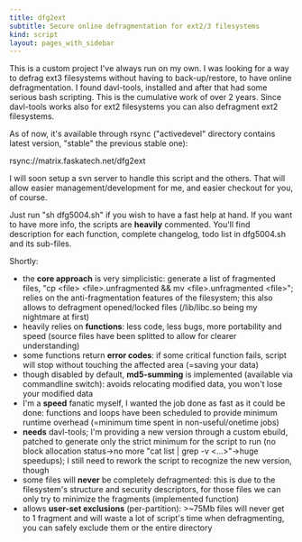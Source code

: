 ```yaml
---
title: dfg2ext
subtitle: Secure online defragmentation for ext2/3 filesystems
kind: script
layout: pages_with_sidebar
---
```

This is a custom project I\'ve always run on my own\. I was looking for a way to defrag ext3 filesystems without having to back\-up/restore, to have online defragmentation\. I found davl\-tools, installed and after that had some serious bash scripting\. This is the cumulative work of over 2 years\. Since davl\-tools works also for ext2 filesystems you can also defragment ext2 filesystems\.

As of now, it\'s available through rsync \(\"activedevel\" directory contains latest version, \"stable\" the previous stable one\)\:

rsync\://matrix\.faskatech\.net/dfg2ext

I will soon setup a svn server to handle this script and the others\. That will allow easier management/development for me, and easier checkout for you, of course\.

Just run \"sh dfg5004\.sh\" if you wish to have a fast help at hand\. If you want to have more info, the scripts are **heavily** commented\. You\'ll find description for each function, complete changelog, todo list in dfg5004\.sh and its sub\-files\.

Shortly\:

* the **core approach** is very simplicistic\: generate a list of fragmented files, \"cp \<file\> \<file\>\.unfragmented && mv \<file\>\.unfragmented \<file\>\"; relies on the anti\-fragmentation features of the filesystem; this also allows to defragment opened/locked files \(/lib/libc\.so being my nightmare at first\)
* heavily relies on **functions**\: less code, less bugs, more portability and speed \(source files have been splitted to allow for clearer understanding\)
* some functions return **error codes**\: if some critical function fails, script will stop without touching the affected area \(\=saving your data\)
* though disabled by default, **md5\-summing** is implemented \(available via commandline switch\)\: avoids relocating modified data, you won\'t lose your modified data
* I\'m a **speed** fanatic myself, I wanted the job done as fast as it could be done\: functions and loops have been scheduled to provide minimum runtime overhead \(\=minimum time spent in non\-useful/onetime jobs\)
* **needs** davl\-tools; I\'m providing a new version through a custom ebuild, patched to generate only the strict minimum for the script to run \(no block allocation status\-\>no more \"cat list \| grep \-v \<\.\.\.\>\"\-\>huge speedups\); I still need to rework the script to recognize the new version, though
* some files will **never** be completely defragmented\: this is due to the filesystem\'s structure and security descriptors, for those files we can only try to minimize the fragments \(implemented function\)
* allows **user\-set exclusions** \(per\-partition\)\: \>~75Mb files will never get to 1 fragment and will waste a lot of script\'s time when defragmenting, you can safely exclude them or the entire directory
